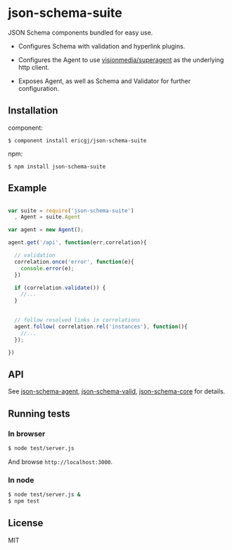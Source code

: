
# json-schema-suite

  JSON Schema components bundled for easy use.

  - Configures Schema with validation and hyperlink plugins.
  
  - Configures the Agent to use [visionmedia/superagent][superagent] as the
    underlying http client.

  - Exposes Agent, as well as Schema and Validator for further configuration.


## Installation

component:

    $ component install ericgj/json-schema-suite

npm:

    $ npm install json-schema-suite


## Example

  ```javascript

  var suite = require('json-schema-suite')
    , Agent = suite.Agent

  var agent = new Agent();

  agent.get('/api', function(err,correlation){

    // validation
    correlation.once('error', function(e){
      console.error(e);
    })

    if (correlation.validate()) {
      //...
    }

    
    // follow resolved links in correlations
    agent.follow( correlation.rel('instances'), function(){
      //...
    });

  })


  ```

## API

See [json-schema-agent][agent], [json-schema-valid][valid],
[json-schema-core][core] for details.

## Running tests

### In browser

  ```sh
  $ node test/server.js
  ```
  And browse `http://localhost:3000`.

### In node

  ```sh
  $ node test/server.js &
  $ npm test
  ```

## License

  MIT


[agent]: https://github.com/ericgj/json-schema-agent
[valid]: https://github.com/ericgj/json-schema-valid
[core]: https://github.com/ericgj/json-schema-core
[superagent]: https://github.com/visionmedia/superagent


